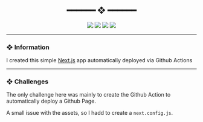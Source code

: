 <h2 align="center"> ━━━━━━  ❖  ━━━━━━ </h2>


<!-- BADGES -->
<div align="center">
   <p></p>

   <img src="https://img.shields.io/github/stars/jgengo-alt/next-app?color=F8BD96&labelColor=302D41&style=for-the-badge">

   <img src="https://img.shields.io/github/forks/jgengo-alt/next-app?color=DDB6F2&labelColor=302D41&style=for-the-badge">

   <img src="https://img.shields.io/github/repo-size/jgengo-alt/next-app?color=ABE9B3&labelColor=302D41&style=for-the-badge">

   <img src="https://badges.pufler.dev/visits/jgengo-alt/next-app?style=for-the-badge&color=96CDFB&logoColor=white&labelColor=302D41"/>
   <br>
</div>


---

### ❖ Information

I created this simple <a href="https://nextjs.org/https://nextjs.org/">Next.js</a> app automatically deployed via Github Actions

---

### ❖ Challenges

The only challenge here was mainly to create the Github Action to automatically deploy a Github Page.

A small issue with the assets, so I hadd to create a `next.config.js`. 
